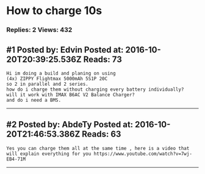 # How to charge 10s

### Replies: 2 Views: 432

## \#1 Posted by: Edvin Posted at: 2016-10-20T20:39:25.536Z Reads: 73

```
Hi im doing a build and planing on using 
(4x) ZIPPY Flightmax 5000mAh 5S1P 20C
so 2 in parallel and 2 series.
how do i charge them without charging every battery individually?
will it work with IMAX B6AC V2 Balance Charger?
and do i need a BMS.
```

---
## \#2 Posted by: AbdeTy Posted at: 2016-10-20T21:46:53.386Z Reads: 63

```
Yes you can charge them all at the same time , here is a video that will explain everything for you https://www.youtube.com/watch?v=7wj-EB4-71M
```

---
